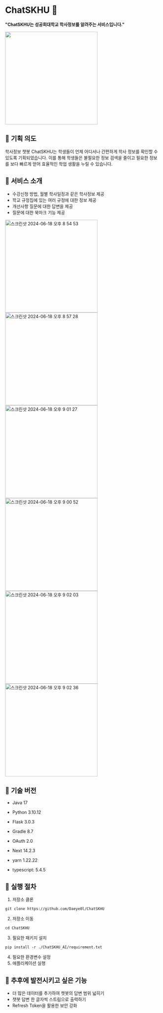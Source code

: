 # ChatSKHU 🤖

<b>"ChatSKHU는 성공회대학교 학사정보를 알려주는 서비스입니다."</b>

<img src = "https://github.com/Daeye0l/ChatSKHU/assets/138303390/aba39cb5-e32c-42b5-83c4-d2d3cae09277" width = "300" height = "300">

## 📒 기획 의도

학사정보 챗봇 ChatSKHU는 학생들이 언제 어디서나 간편하게 학사 정보를 확인할 수 있도록 기획되었습니다. 이를 통해 학생들은 불필요한 정보 검색을 줄이고 필요한 정보를 보다 빠르게 얻어 효율적인 학업 생활을 누릴 수 있습니다.

## 📒 서비스 소개

* 수강신청 방법, 월별 학사일정과 같은 학사정보 제공
* 학교 규정집에 있는 여러 규정에 대한 정보 제공
* 개선사항 질문에 대한 답변을 제공
* 질문에 대한 북마크 기능 제공

<img width="300" alt="스크린샷 2024-06-18 오후 8 54 53" src="https://github.com/Daeye0l/ChatSKHU/assets/138303390/00d696f0-53ae-4c40-b077-a450dec3c696">
<img width="300" alt="스크린샷 2024-06-18 오후 8 57 28" src="https://github.com/Daeye0l/ChatSKHU/assets/138303390/455b7b6f-1beb-4fde-a20e-a6d1a40cde6c">
<img width="300" alt="스크린샷 2024-06-18 오후 9 01 27" src="https://github.com/Daeye0l/ChatSKHU/assets/138303390/2cdc05d6-0992-4ca4-906d-8fe27fdbfa61">
<img width="300" alt="스크린샷 2024-06-18 오후 9 00 52" src="https://github.com/Daeye0l/ChatSKHU/assets/138303390/e4d3f557-3714-4a45-98af-f2367d42ba4f">
<img width="300" alt="스크린샷 2024-06-18 오후 9 02 03" src="https://github.com/Daeye0l/ChatSKHU/assets/138303390/72fb5d67-8e91-4c4c-9107-e59a1e0a4391">
<img width="300" alt="스크린샷 2024-06-18 오후 9 02 36" src="https://github.com/Daeye0l/ChatSKHU/assets/138303390/f7940de7-bb3f-4c40-a2bc-4e575c4127fb">



## 📒 기술 버전

* Java 17
* Python 3.10.12
* Flask 3.0.3
* Gradle 8.7
* OAuth 2.0

* Next 14.2.3
* yarn 1.22.22
* typescript: 5.4.5

## 📒 실행 절차

1. 저장소 클론
```
git clone https://github.com/Daeye0l/ChatSKHU
```
2. 저장소 이동
```
cd ChatSKHU
```
3. 필요한 패키지 설치
```
pip install -r ./ChatSKHU_AI/requirement.txt
```
4. 필요한 환경변수 설정
5. 애플리케이션 실행

## 📒 추후에 발전시키고 싶은 기능

* 더 많은 데이터를 추가하여 챗봇의 답변 범위 넓히기
* 챗봇 답변 한 글자씩 스트림으로 출력하기
* Refresh Token을 활용한 보안 강화
